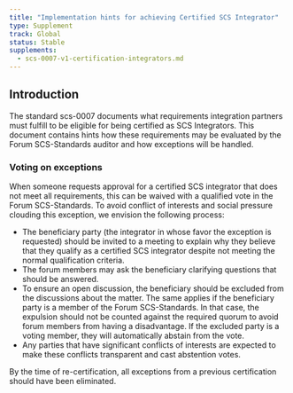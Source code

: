 ```yaml
---
title: "Implementation hints for achieving Certified SCS Integrator"
type: Supplement
track: Global
status: Stable
supplements:
  - scs-0007-v1-certification-integrators.md
---
```


## Introduction

The standard scs-0007 documents what requirements integration partners must fulfill to be eligible
for being certified as SCS Integrators.
This document contains hints how these requirements may be evaluated by the Forum SCS-Standards
auditor and how exceptions will be handled.

### Voting on exceptions

When someone requests approval for a certified SCS integrator that does not meet all requirements,
this can be waived with a qualified vote in the Forum SCS-Standards.
To avoid conflict of interests and social pressure clouding this exception, we envision the
following process:

- The beneficiary party (the integrator in whose favor the exception is requested) should be
  invited to a meeting to explain why they believe that they qualify as a certified SCS
  integrator despite not meeting the normal qualification criteria.
- The forum members may ask the beneficiary clarifying questions that should be answered.
- To ensure an open discussion, the beneficiary should be excluded from the discussions about
  the matter. The same applies if the beneficiary party is a member of the Forum
  SCS-Standards. In that case, the expulsion should not be counted against the required quorum
  to avoid forum members from having a disadvantage. If the excluded party is a voting member,
  they will automatically abstain from the vote.
- Any parties that have significant conflicts of interests are expected to make these
  conflicts transparent and cast abstention votes.

By the time of re-certification, all exceptions from a previous certification should have been
eliminated.
